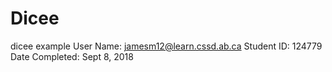 # Dicee
dicee example
User Name: jamesm12@learn.cssd.ab.ca
Student ID: 124779
Date Completed: Sept 8, 2018
